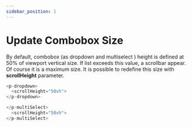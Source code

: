 ```yaml
---
sidebar_position: 1
---
```


# Update Combobox Size

By default, combobox (as dropdown and multiselect ) height is defined at 50% of viewport vertical size. If list exceeds this value, a scrollbar appear. Of course it is a maximum size.
It is possible to redefine this size with **scrollHeight** parameter.

```ts
<p-dropdown>
  <scrollHeight="50vh">
</p-dropdown>
```

```ts
</p-multiSelect>
  <scrollHeight="50vh">
</p-multiSelect>
```

